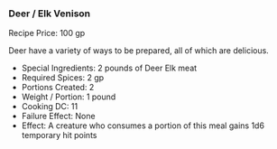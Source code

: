 ### Deer / Elk Venison

Recipe Price: 100 gp

Deer have a variety of ways to be prepared, all of which are delicious.

- ﻿﻿Special Ingredients: 2 pounds of Deer Elk meat
- ﻿﻿Required Spices: 2 gp
- ﻿﻿Portions Created: 2
- ﻿﻿Weight / Portion: 1 pound
- ﻿﻿Cooking DC: 11
- ﻿﻿Failure Effect: None
- ﻿﻿Effect: A creature who consumes a portion of this meal gains 1d6 temporary hit points
